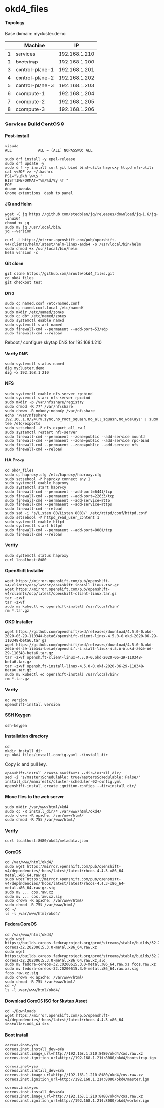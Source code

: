 # okd4_files

#### Topology

Base domain: mycluster.demo

|   | Machine  | IP  |
|---|---|---|
| 1 | services | 192.168.1.210 |
| 2 | bootstrap | 192.168.1.200 |
| 3 | control-plane-1 | 192.168.1.201 |
| 4 | control-plane-2 | 192.168.1.202 |
| 5 | control-plane-3 | 192.168.1.203 |
| 6 | ccompute-1 | 192.168.1.204 |
| 7 | ccompute-2 | 192.168.1.205 |
| 8 | ccompute-3 | 192.168.1.206 |

### Services Build CentOS 8

#### Post-install

```
visudo
ALL            ALL = (ALL) NOPASSWD: ALL

sudo dnf install -y epel-release
sudo dnf update -y
sudo dnf -y install curl git bind bind-utils haproxy httpd nfs-utils 
cat <<EOF >> ~/.bashrc
PS1="\u@\h \w\$ "
HISTTIMEFORMAT="%m/%d/%y %T "
EOF
Gnome tweaks
Gnome extentions: dash to panel
```
#### JQ and Helm
```
wget -O jq https://github.com/stedolan/jq/releases/download/jq-1.6/jq-linux64
chmod +x jq
sudo mv jq /usr/local/bin/
jq --version

curl -L https://mirror.openshift.com/pub/openshift-v4/clients/helm/latest/helm-linux-amd64 -o /usr/local/bin/helm
sudo chmod +x /usr/local/bin/helm
helm version -c
```
#### Git clone
```
git clone https://github.com/aroute/okd4_files.git
cd okd4_files
git checkout test
```
#### DNS
```
sudo cp named.conf /etc/named.conf
sudo cp named.conf.local /etc/named/
sudo mkdir /etc/named/zones
sudo cp db* /etc/named/zones
sudo systemctl enable named
sudo systemctl start named
sudo firewall-cmd --permanent --add-port=53/udp
sudo firewall-cmd --reload
```
Reboot / configure skytap DNS for 192.168.1.210

#### Verify DNS
```
sudo systemctl status named
dig mycluster.demo
dig –x 192.168.1.210
```
#### NFS
```
sudo systemctl enable nfs-server rpcbind
sudo systemctl start nfs-server rpcbind
sudo mkdir -p /var/nfsshare/registry
sudo chmod -R 777 /var/nfsshare
sudo chown -R nobody:nobody /var/nfsshare
echo '/var/nfsshare 192.168.1.0/24(rw,sync,no_root_squash,no_all_squash,no_wdelay)' | sudo tee /etc/exports
sudo setsebool -P nfs_export_all_rw 1
sudo systemctl restart nfs-server
sudo firewall-cmd --permanent --zone=public --add-service mountd
sudo firewall-cmd --permanent --zone=public --add-service rpc-bind
sudo firewall-cmd --permanent --zone=public --add-service nfs
sudo firewall-cmd --reload
```
#### HA Proxy
```
cd okd4_files
sudo cp haproxy.cfg /etc/haproxy/haproxy.cfg
sudo setsebool -P haproxy_connect_any 1
sudo systemctl enable haproxy
sudo systemctl start haproxy
sudo firewall-cmd --permanent --add-port=6443/tcp
sudo firewall-cmd --permanent --add-port=22623/tcp
sudo firewall-cmd --permanent --add-service=http
sudo firewall-cmd --permanent --add-service=https
sudo firewall-cmd --reload
sudo sed -i 's/Listen 80/Listen 8080/' /etc/httpd/conf/httpd.conf
sudo setsebool -P httpd_read_user_content 1
sudo systemctl enable httpd
sudo systemctl start httpd
sudo firewall-cmd --permanent --add-port=8080/tcp
sudo firewall-cmd --reload
```
#### Verify
```
sudo systemctl status haproxy
curl localhost:8080
```
#### OpenShift Installer
```
wget https://mirror.openshift.com/pub/openshift-v4/clients/ocp/latest/openshift-install-linux.tar.gz
wget https://mirror.openshift.com/pub/openshift-v4/clients/ocp/latest/openshift-client-linux.tar.gz
tar -zxvf 
tar -zxvf 
sudo mv kubectl oc openshift-install /usr/local/bin/
rm *.tar.gz
```
#### OKD Installer
```
wget https://github.com/openshift/okd/releases/download/4.5.0-0.okd-2020-06-29-110348-beta6/openshift-client-linux-4.5.0-0.okd-2020-06-29-110348-beta6.tar.gz
wget https://github.com/openshift/okd/releases/download/4.5.0-0.okd-2020-06-29-110348-beta6/openshift-install-linux-4.5.0-0.okd-2020-06-29-110348-beta6.tar.gz
tar -zxvf openshift-client-linux-4.5.0-0.okd-2020-06-29-110348-beta6.tar.gz
tar -zxvf openshift-install-linux-4.5.0-0.okd-2020-06-29-110348-beta6.tar.gz
sudo mv kubectl oc openshift-install /usr/local/bin/
rm *.tar.gz
```
#### Verify
```
oc version
openshift-install version
```
#### SSH Keygen
```
ssh-keygen
```
#### Installation directory
```
cd
mkdir install_dir
cp okd4_files/install-config.yaml ./install_dir
```

Copy id and pull key.

```
openshift-install create manifests --dir=install_dir/
sed -i 's/mastersSchedulable: true/mastersSchedulable: False/' install_dir/manifests/cluster-scheduler-02-config.yml
openshift-install create ignition-configs --dir=install_dir/
```
#### Move files to the web server
```
sudo mkdir /var/www/html/okd4
sudo cp -R install_dir/* /var/www/html/okd4/
sudo chown -R apache: /var/www/html/
sudo chmod -R 755 /var/www/html/
```
#### Verify
```
curl localhost:8080/okd4/metadata.json
```
#### CoreOS
```
cd /var/www/html/okd4/
sudo wget https://mirror.openshift.com/pub/openshift-v4/dependencies/rhcos/latest/latest/rhcos-4.4.3-x86_64-metal.x86_64.raw.gz
sudo wget https://mirror.openshift.com/pub/openshift-v4/dependencies/rhcos/latest/latest/rhcos-4.4.3-x86_64-metal.x86_64.raw.gz.sig
sudo mv ... cos.raw.xz
sudo mv ... cos.raw.xz.sig
sudo chown -R apache: /var/www/html/
sudo chmod -R 755 /var/www/html/
cd ~/
ls -l /var/www/html/okd4/
```
#### Fedora CoreOS
```
cd /var/www/html/okd4/
sudo wget https://builds.coreos.fedoraproject.org/prod/streams/stable/builds/32.20200615.3.0/x86_64/fedora-coreos-32.20200615.3.0-metal.x86_64.raw.xz
sudo wget https://builds.coreos.fedoraproject.org/prod/streams/stable/builds/32.20200615.3.0/x86_64/fedora-coreos-32.20200615.3.0-metal.x86_64.raw.xz.sig
sudo mv fedora-coreos-32.20200615.3.0-metal.x86_64.raw.xz fcos.raw.xz
sudo mv fedora-coreos-32.20200615.3.0-metal.x86_64.raw.xz.sig fcos.raw.xz.sig
sudo chown -R apache: /var/www/html/
sudo chmod -R 755 /var/www/html/
cd ~/
ls -l /var/www/html/okd4/
```
#### Download CoreOS ISO for Skytap Asset
```
cd ~/Downloads
wget https://mirror.openshift.com/pub/openshift-v4/dependencies/rhcos/latest/latest/rhcos-4.4.3-x86_64-installer.x86_64.iso
```

#### Boot install
```
coreos.inst=yes
coreos.inst.install_dev=sda 
coreos.inst.image_url=http://192.168.1.210:8080/okd4/cos.raw.xz 
coreos.inst.ignition_url=http://192.168.1.210:8080/okd4/bootstrap.ign

coreos.inst=yes
coreos.inst.install_dev=sda 
coreos.inst.image_url=http://192.168.1.210:8080/okd4/cos.raw.xz 
coreos.inst.ignition_url=http://192.168.1.210:8080/okd4/master.ign

coreos.inst=yes
coreos.inst.install_dev=sda 
coreos.inst.image_url=http://192.168.1.210:8080/okd4/cos.raw.xz 
coreos.inst.ignition_url=http://192.168.1.210:8080/okd4/worker.ign
```